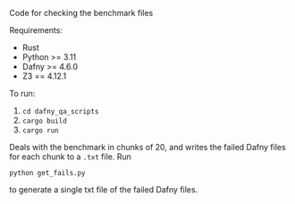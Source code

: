 Code for checking the benchmark files

Requirements:
  - Rust
  - Python >= 3.11
  - Dafny >= 4.6.0
  - Z3 == 4.12.1

To run:

1. `cd dafny_qa_scripts`
1. `cargo build`
1. `cargo run`

Deals with the benchmark in chunks of 20, and writes the failed Dafny files for each chunk to a `.txt` file. Run
 
 ```python get_fails.py``` 
 
to generate a single txt file of the failed Dafny files.